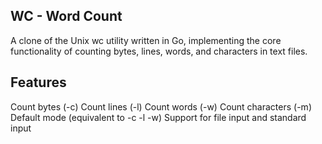 ##  WC - Word Count

A clone of the Unix wc utility written in Go, implementing the core functionality of counting bytes, lines, words, and characters in text files.

## Features

Count bytes (-c)
Count lines (-l)
Count words (-w)
Count characters (-m)
Default mode (equivalent to -c -l -w)
Support for file input and standard input
